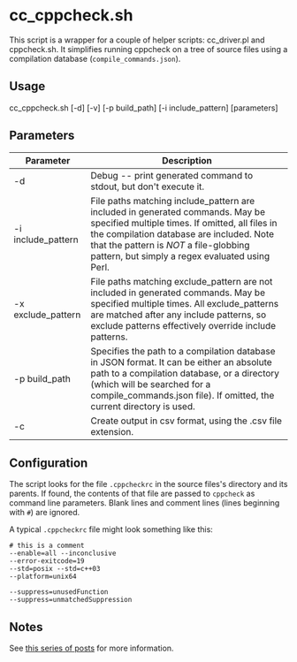 # cc_cppcheck.sh

This script is a wrapper for a couple of helper scripts: cc_driver.pl and cppcheck.sh.  It simplifies running cppcheck on a tree of source files using a compilation database (`compile_commands.json`).

## Usage
cc_cppcheck.sh [-d] [-v] [-p build\_path]
[-i include\_pattern] [parameters]

## Parameters

Parameter | Description
--- | ---
-d  |   Debug -- print generated command to stdout, but don't execute it.  
-i include_pattern | File paths matching include_pattern are included in generated commands.  May be specified multiple times.  If omitted, all files in the compilation database are included.  Note that the pattern is *NOT* a file-globbing pattern, but simply a regex evaluated using Perl.
-x exclude_pattern | File paths matching exclude_pattern are not included in generated commands.  May be specified multiple times.  All exclude_patterns are matched after any include patterns, so exclude patterns effectively override include patterns.
-p build\_path  |   Specifies the path to a compilation database in JSON format.  It can be either an absolute path to a compilation database, or a directory (which will be searched for a compile\_commands.json file).  If omitted, the current directory is used.
-c  | Create output in csv format, using the .csv file extension.  

## Configuration
The script looks for the file `.cppcheckrc` in the source files's directory and its parents.  If found, the contents of that file are passed to `cppcheck` as command line parameters.  Blank lines and comment lines (lines beginning with `#`) are ignored.

A typical `.cppcheckrc` file might look something like this:

    # this is a comment
    --enable=all --inconclusive
    --error-exitcode=19
    --std=posix --std=c++03
    --platform=unix64
    
    --suppress=unusedFunction
    --suppress=unmatchedSuppression


## Notes

See [this series of posts](/blog/categories/static-analysis/) for more information.
